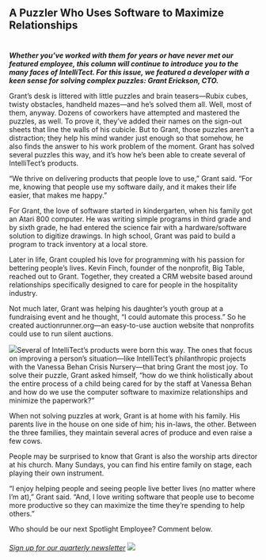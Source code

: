 

## A Puzzler Who Uses Software to Maximize Relationships
#
**_Whether you’ve worked with them for years or have never met our featured employee, this column will continue to introduce you to the many faces of IntelliTect. For this issue, we featured a developer with a keen sense for solving complex puzzles: Grant Erickson, CTO._**



Grant’s desk is littered with little puzzles and brain teasers—Rubix cubes, twisty obstacles, handheld mazes—and he’s solved them all. Well, most of them, anyway. Dozens of coworkers have attempted and mastered the puzzles, as well. To prove it, they’ve added their names on the sign-out sheets that line the walls of his cubicle. But to Grant, those puzzles aren’t a distraction; they help his mind wander just enough so that somehow, he also finds the answer to his work problem of the moment. Grant has solved several puzzles this way, and it’s how he’s been able to create several of IntelliTect’s products.

“We thrive on delivering products that people love to use,” Grant said. “For me, knowing that people use my software daily, and it makes their life easier, that makes me happy.”

For Grant, the love of software started in kindergarten, when his family got an Atari 800 computer. He was writing simple programs in third grade and by sixth grade, he had entered the science fair with a hardware/software solution to digitize drawings. In high school, Grant was paid to build a program to track inventory at a local store.

Later in life, Grant coupled his love for programming with his passion for bettering people’s lives. Kevin Finch, founder of the nonprofit, Big Table, reached out to Grant. Together, they created a CRM website based around relationships specifically designed to care for people in the hospitality industry.

Not much later, Grant was helping his daughter’s youth group at a fundraising event and he thought, “I could automate this process.” So he created auctionrunner.org—an easy-to-use auction website that nonprofits could use to run silent auctions.

![](https://intellitect.com/wp-content/uploads/2019/05/Quote-for-Grant.jpg)Several of IntelliTect’s products were born this way. The ones that focus on improving a person’s situation—like IntelliTect’s philanthropic projects with the Vanessa Behan Crisis Nursery—that bring Grant the most joy. To solve their puzzle, Grant asked himself, “how do we think holistically about the entire process of a child being cared for by the staff at Vanessa Behan and how do we use the computer software to maximize relationships and minimize the paperwork?”

When not solving puzzles at work, Grant is at home with his family. His parents live in the house on one side of him; his in-laws, the other. Between the three families, they maintain several acres of produce and even raise a few cows.

People may be surprised to know that Grant is also the worship arts director at his church. Many Sundays, you can find his entire family on stage, each playing their own instrument.



“I enjoy helping people and seeing people live better lives (no matter where I’m at),” Grant said. “And, I love writing software that people use to become more productive so they can maximize the time they’re spending to help others.”

Who should be our next Spotlight Employee? Comment below.

###### [Sign up for our quarterly newsletter](https://bit.ly/2Nhro9T) [![](https://intellitect.com/wp-content/uploads/2017/07/Click-here-to-sign-up-1-300x69.jpg)](https://bit.ly/2Nhro9T "Employee Spotlight: Grant Erickson")

